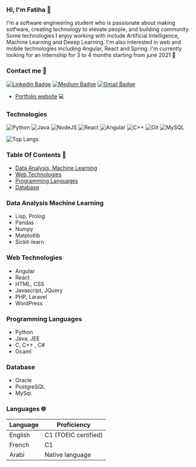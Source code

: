### Hi, I'm Fatiha 👋

I'm a software engineering student who is passionate about making sotfware, creating technology to elevate people, and building community. Some technologies I enjoy working with include Artificial Intelligence, Machine Learning and Deeep Learning. I'm also interested in web and mobile technologies including Angular, React and Spring.
I'm currently looking for an internship for 3 to 4 months starting from june 2021 :date:

### Contact me :email: 
[![Linkedin Badge](https://img.shields.io/badge/-ouardifatiha-blue?style=flat-square&logo=Linkedin&logoColor=white&link=https://www.linkedin.com/in/ouardifatiha/)](https://www.linkedin.com/in/ouardifatiha/)
[![Medium Badge](https://img.shields.io/badge/-@fatiha.ouardi.sm1-03a57a?style=flat-square&labelColor=000000&logo=Medium&link=https://medium.com/@fatiha.ouardi.sm1)](https://medium.com/@fatiha.ouardi)
[![Gmail Badge](https://img.shields.io/badge/-ouardiifatiha@gmail.com-c14438?style=flat-square&logo=Gmail&logoColor=white&link=mailto:ouardiifatiha@gmail.com)](ouardiifatiha)
- <a href="">Portfolio website</a> :computer:
### Technologies 
![Python](https://img.shields.io/badge/-Python-black?style=flat-square&logo=Python) 
![Java](https://img.shields.io/badge/-java-E34A86?style=flat-square&logo=java)
![NodeJS](https://img.shields.io/badge/-Nodejs-black?style=flat-square&logo=node.js)
![React](https://img.shields.io/badge/-React-black?style=flat-square&logo=react)
![Angular](https://img.shields.io/badge/-Angular-black?style=flat-square&logo=angular)
![C++](https://img.shields.io/badge/-C++-00599C?style=flat-square&logo=c++)
![Git](https://img.shields.io/badge/-Git-black?style=flat-square&logo=git)
![MySQL](https://img.shields.io/badge/-MYSQL-black?style=flat-square&logo=mysql)

![Top Langs](https://github-readme-stats.vercel.app/api/top-langs/?username=aemmadi&hide=TeX&layout=compact)
### Table Of Contents :scroll:
- [Data Analysis, Machine Learning](#Data-analysis-Machine-Learning-)
- [Web Technologies](#Web-Technologies-)
- [Programming Languages](#Programming-Languages-)
- [Database](#Database-)
### Data Analysis Machine Learning
- Lisp, Prolog
- Pandas
- Numpy
- Matplotlib
- Sickit-learn

### Web Technologies
- Angular
- React
- HTML, CSS
- Javascript, JQuery
- PHP, Laravel
- WordPress

### Programming Languages
- Python 
- Java, JEE
- C, C++ , C#
- Ocaml
### Database
- Oracle
- PostgreSQL
- MySql.

### Languages 🌐

| Language      | Proficiency                                                               |
| ------------- | ------------------------------------------------------------------------- |
| English       | C1 (TOEIC certified)                                                      |
| French        | C1                                                                        |
| Arabi         | Native language                                                           |

